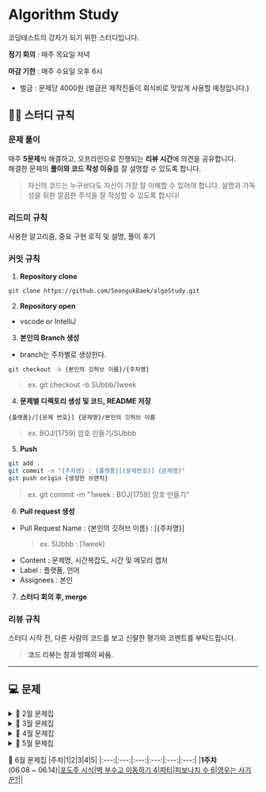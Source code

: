 # Algorithm Study
코딩테스트의 강자가 되기 위한 스터디입니다.

**정기 회의** : 매주 목요일 저녁

**마감 기한** : 매주 수요일 오후 6시
- 벌금 : 문제당 4000원 (벌금은 제작진들이 회식비로 맛있게 사용할 예정입니다.)

## 💁‍♂️ 스터디 규칙
### 문제 풀이
매주 **5문제**씩 해결하고, 오프라인으로 진행되는 **리뷰 시간**에 의견을 공유합니다.<br/>
해결한 문제의 **풀이와 코드 작성 이유**를 잘 설명할 수 있도록 합니다.

> 자신의 코드는 누구보다도 자신이 가장 잘 이해할 수 있어야 합니다.
설명과 가독성을 위한 깔끔한 주석을 잘 작성할 수 있도록 합시다!

### 리드미 규칙
사용한 알고리즘, 중요 구현 로직 및 설명, 풀이 후기

### 커밋 규칙
1. **Repository clone**
```bash
git clone https://github.com/SeongukBaek/algoStudy.git
```

2. **Repository open**
- vscode or IntelliJ

3. **본인의 Branch 생성**
- branch는 주차별로 생성한다.

```bash
git checkout -b {본인의 깃허브 이름}/{주차명}
```
> ex. git checkout -b SUbbb/1week

4. **문제별 디렉토리 생성 및 코드, README 저장**
```
{플랫폼}/[{문제 번호}] {문제명}/본인의 깃허브 이름
```
> ex. BOJ/[1759] 암호 만들기/SUbbb

5. **Push**
```bash
git add .
git commit -m "{주차명} : {플랫폼}[{문제번호}] {문제명}"
git push origin {생성한 브랜치}
```

> ex. git commit -m "1week : BOJ[1759] 암호 만들기"

6. **Pull request 생성**
- Pull Request Name : {본인의 깃허브 이름} : [{주차명}]
  > ex. SUbbb : [1week]
- Content : 문제명, 시간복잡도, 시간 및 메모리 캡처
- Label : 플랫폼, 언어
- Assignees : 본인

7. **스터디 회의 후, merge**

### 리뷰 규칙
스터디 시작 전, 다른 사람의 코드를 보고 신랄한 평가와 코멘트를 부탁드립니다.

> **코드 리뷰는 창과 방패의 싸움.**

---
## 💻 문제
<details><summary>📎 2월 문제집</summary>

|주차|1|2|3|4|5|
|:---:|:---:|:---:|:---:|:---:|:---:|
|**1주차**<br> (01.25 ~ 01.31)|[부등호](https://www.acmicpc.net/problem/2529)|[암호 만들기](https://www.acmicpc.net/problem/1759)||
|**2주차**<br> (02.01 ~ 02.07)|[테트로미노](https://www.acmicpc.net/problem/14500)|[강의실 배정](https://www.acmicpc.net/problem/11000)|[눈 치우기](https://www.acmicpc.net/problem/26215)|[암호생성기](https://swexpertacademy.com/main/code/problem/problemDetail.do?problemLevel=3&contestProbId=AV14uWl6AF0CFAYD&categoryId=AV14uWl6AF0CFAYD&categoryType=CODE&problemTitle=&orderBy=RECOMMEND_COUNT&selectCodeLang=JAVA&select-1=3&pageSize=10&pageIndex=2)|[햄버거 다이어트](https://swexpertacademy.com/main/code/problem/problemDetail.do?problemLevel=3&contestProbId=AWT-lPB6dHUDFAVT&categoryId=AWT-lPB6dHUDFAVT&categoryType=CODE&problemTitle=&orderBy=RECOMMEND_COUNT&selectCodeLang=JAVA&select-1=3&pageSize=10&pageIndex=2)||
|**3주차**<br> (02.08 ~ 02.15)|[구간 합 구하기 5](https://www.acmicpc.net/problem/11660)|[토마토](https://www.acmicpc.net/problem/7576)|[벽 부수고 이동하기](https://www.acmicpc.net/problem/2206)|[비밀번호](https://swexpertacademy.com/main/code/problem/problemDetail.do?problemLevel=3&contestProbId=AV14_DEKAJcCFAYD&categoryId=AV14_DEKAJcCFAYD&categoryType=CODE&problemTitle=&orderBy=RECOMMEND_COUNT&selectCodeLang=JAVA&select-1=3&pageSize=10&pageIndex=3)|[창용 마을 무리의 개수](https://swexpertacademy.com/main/code/problem/problemDetail.do?problemLevel=4&contestProbId=AWngfZVa9XwDFAQU&categoryId=AWngfZVa9XwDFAQU&categoryType=CODE&problemTitle=&orderBy=PASS_RATE&selectCodeLang=JAVA&select-1=4&pageSize=10&pageIndex=4&&&&&&&&&&)|
|**4주차**<br> (02.16 ~ 02.22)|[문자열 폭발](https://www.acmicpc.net/problem/9935)|[고냥이](https://www.acmicpc.net/problem/16472)|[가능한 시험 점수](https://swexpertacademy.com/main/code/problem/problemDetail.do?problemLevel=4&contestProbId=AWHPkqBqAEsDFAUn&categoryId=AWHPkqBqAEsDFAUn&categoryType=CODE&problemTitle=&orderBy=RECOMMEND_COUNT&selectCodeLang=JAVA&select-1=4&pageSize=10&pageIndex=1&&&&&&&&&&)|[배열 돌리기 4](https://www.acmicpc.net/problem/17406)|[파이프 옮기기 1](https://www.acmicpc.net/problem/17070)|
|**5주차**<br> (02.23 ~ 03.01)|[연구소](https://www.acmicpc.net/problem/14502)|[가스관](https://www.acmicpc.net/problem/2931)|[싸움땅](https://www.codetree.ai/training-field/frequent-problems/battle-ground/description?page=3&pageSize=20&username=bsu1209)|[2048 (Easy)](https://www.acmicpc.net/problem/12100)|[점심 식사시간](https://swexpertacademy.com/main/code/problem/problemDetail.do?contestProbId=AV5-BEE6AK0DFAVl&)||

</details>

<details><summary>📎 3월 문제집</summary>

|주차|1|2|3|4|5|
|:---:|:---:|:---:|:---:|:---:|:---:|
|**1주차**<br> (03.02 ~ 03.08)|[점프](https://www.acmicpc.net/problem/1890)|[어른 상어](https://www.acmicpc.net/problem/19237)|[색종이 붙이기](https://www.acmicpc.net/problem/17136)|[게리맨더링 2](https://www.acmicpc.net/problem/17779)|[직사각형](https://www.acmicpc.net/problem/2527)|
|**2주차**<br> (03.09 ~ 03.15)|[멀쩡한 사각형](https://school.programmers.co.kr/learn/courses/30/lessons/62048)|[택배상자](https://school.programmers.co.kr/learn/courses/30/lessons/131704)|[코딩테스트 공부](https://school.programmers.co.kr/learn/courses/30/lessons/118668)|[등산코스 정하기](https://school.programmers.co.kr/learn/courses/30/lessons/118669)|[방금그곡](https://school.programmers.co.kr/learn/courses/30/lessons/17683)|
|**3주차**<br> (03.16 ~ 03.22)|[마법의 엘리베이터](https://school.programmers.co.kr/learn/courses/30/lessons/148653)|[미로 탈출](https://school.programmers.co.kr/learn/courses/30/lessons/159993)|[표현 가능한 이진트리](https://school.programmers.co.kr/learn/courses/30/lessons/150367)|[톱니바퀴](https://www.acmicpc.net/problem/14891)|[코드트리 빵](https://www.codetree.ai/training-field/frequent-problems/codetree-mon-bread/description?page=3&pageSize=20&username=)|
|**4주차**<br> (03.23 ~ 03.29)|[스티커](https://www.acmicpc.net/problem/9465)|[트리](https://www.acmicpc.net/problem/4803)|[인구 이동](https://www.acmicpc.net/problem/16234)|[뱀](https://www.acmicpc.net/problem/3190)|[꼬리잡기놀이](https://www.codetree.ai/training-field/frequent-problems/tail-catch-play/description?page=3&pageSize=20&username=)||

</details>

<details><summary>📎 4월 문제집</summary>

|주차|1|2|3|4|5|
|:---:|:---:|:---:|:---:|:---:|:---:|
|**1주차**<br> (03.30 ~ 04.12)|[정수 삼각형](https://www.acmicpc.net/problem/1932)|[뱀과 사다리 게임](https://www.acmicpc.net/problem/16928)|[트리의 지름](https://www.acmicpc.net/problem/1167)|[미세먼지 안녕!](https://www.acmicpc.net/problem/17144)|[팩맨](https://www.codetree.ai/training-field/frequent-problems/pacman/description?page=3&pageSize=20&username=)|
|**2주차**<br> (04.13 ~ 04.19)|[아기 상어](https://www.acmicpc.net/problem/16236)|[DSLR](https://www.acmicpc.net/problem/9019)|[트리의 순회](https://www.acmicpc.net/problem/2263)|[웜홀](https://www.acmicpc.net/problem/1865)|[방문 길이](https://school.programmers.co.kr/learn/courses/30/lessons/49994)|
|**3주차**<br> (04.20 ~ 04.26)|[2×n 타일링](https://www.acmicpc.net/problem/11726)|[최대 힙](https://www.acmicpc.net/problem/11279)|[숨바꼭질 3](https://www.acmicpc.net/problem/13549)|[후위 표기식](https://www.acmicpc.net/problem/1918)|[양궁대회](https://school.programmers.co.kr/learn/courses/30/lessons/92342)|
|**4주차**<br> (04.27 ~ 05.03)|[최고의 집합](https://school.programmers.co.kr/learn/courses/30/lessons/12938)|[땅따먹기](https://school.programmers.co.kr/learn/courses/30/lessons/12913)|[주차 요금 계산](https://school.programmers.co.kr/learn/courses/30/lessons/92341)|[조이스틱](https://school.programmers.co.kr/learn/courses/30/lessons/42860)|[택배 배달과 수거하기](https://school.programmers.co.kr/learn/courses/30/lessons/150369)||

</details>

<details><summary>📎 5월 문제집</summary>

|주차|1|2|3|4|5|
|:---:|:---:|:---:|:---:|:---:|:---:|
|**1주차**<br> (05.04 ~ 05.10)|[혼자서 하는 틱택토](https://school.programmers.co.kr/learn/courses/30/lessons/160585)|[혼자 놀기의 달인](https://school.programmers.co.kr/learn/courses/30/lessons/131130)|[광물 캐기](https://school.programmers.co.kr/learn/courses/30/lessons/172927)|[행렬 테두리 회전하기](https://school.programmers.co.kr/learn/courses/30/lessons/77485)|[연속 펄스 부분 수열의 합](https://school.programmers.co.kr/learn/courses/30/lessons/161988)|
|**2주차**<br> (05.11 ~ 05.17)|[디펜스 게임](https://school.programmers.co.kr/learn/courses/30/lessons/142085)|[리코쳇 로봇](https://school.programmers.co.kr/learn/courses/30/lessons/169199)|[요격 시스템](https://school.programmers.co.kr/learn/courses/30/lessons/181188)|[인사 고과](https://school.programmers.co.kr/learn/courses/30/lessons/152995)|[경주로 건설](https://school.programmers.co.kr/learn/courses/30/lessons/67259)|
|**3주차**<br> (05.18 ~ 05.31)|[피리 부는 사나이](https://www.acmicpc.net/problem/16724)|[RGB거리 2](https://www.acmicpc.net/problem/17404)|[개똥벌레](https://www.acmicpc.net/problem/3020)|[해킹](https://www.acmicpc.net/problem/10282)|[작업](https://www.acmicpc.net/problem/2056)||

</details>

📎 6월 문제집
|주차|1|2|3|4|5|
|:---:|:---:|:---:|:---:|:---:|:---:|
|**1주차**<br> (06.08 ~ 06.14)|[포도주 시식](https://www.acmicpc.net/problem/2156)|[벽 부수고 이동하기 4](https://www.acmicpc.net/problem/16946)|[파티](https://www.acmicpc.net/problem/1238)|[피보나치 수 6](https://www.acmicpc.net/problem/11444)|[영우는 사기꾼?](https://www.acmicpc.net/problem/14676)||

